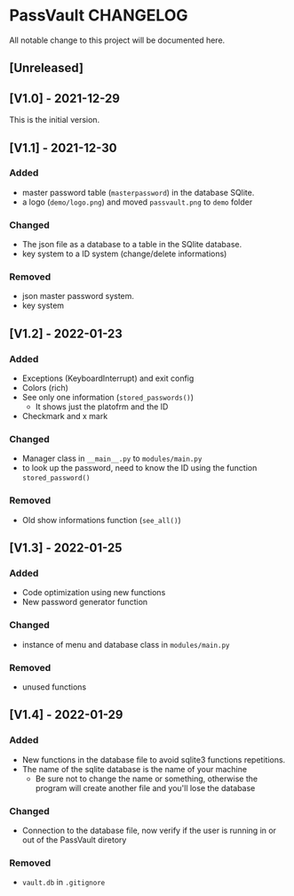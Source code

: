 # PassVault CHANGELOG

All notable change to this project will be documented here.

## [Unreleased]

## [V1.0] - 2021-12-29
This is the initial version.

## [V1.1] - 2021-12-30
### Added
- master password table (`masterpassword`) in the database SQlite.
- a logo (`demo/logo.png`) and moved `passvault.png` to `demo` folder 

### Changed
- The json file as a database to a table in the SQlite database.
- key system to a ID system (change/delete informations)

### Removed
- json master password system.
- key system

## [V1.2] - 2022-01-23
### Added
- Exceptions (KeyboardInterrupt) and exit config
- Colors (rich)
- See only one information (`stored_passwords()`)
    - It shows just the platofrm and the ID
- Checkmark and x mark

### Changed
- Manager class in `__main__.py` to `modules/main.py`
- to look up the password, need to know the ID using the function `stored_password()`

### Removed
- Old show informations function (`see_all()`)

## [V1.3] - 2022-01-25
### Added
- Code optimization using new functions 
- New password generator function

### Changed
- instance of menu and database class in `modules/main.py`

### Removed
- unused functions

## [V1.4] - 2022-01-29
### Added
- New functions in the database file to avoid sqlite3 functions repetitions.
- The name of the sqlite database is the name of your machine
    - Be sure not to change the name or something, otherwise the program will create another file and you'll lose the database

### Changed
- Connection to the database file, now verify if the user is running in or out of the PassVault diretory

### Removed
- `vault.db` in `.gitignore`
